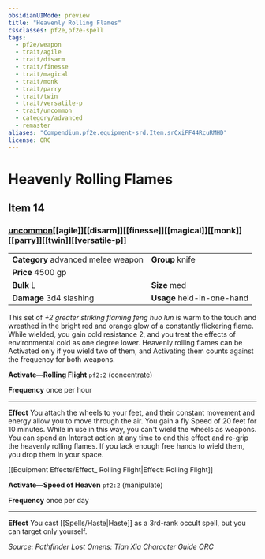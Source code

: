 ```yaml
---
obsidianUIMode: preview
title: "Heavenly Rolling Flames"
cssclasses: pf2e,pf2e-spell
tags:
  - pf2e/weapon
  - trait/agile
  - trait/disarm
  - trait/finesse
  - trait/magical
  - trait/monk
  - trait/parry
  - trait/twin
  - trait/versatile-p
  - trait/uncommon
  - category/advanced
  - remaster
aliases: "Compendium.pf2e.equipment-srd.Item.srCxiFF44RcuRMHD"
license: ORC
---
```

# Heavenly Rolling Flames
## Item 14
### [uncommon](uncommon "Uncommon Rarity Trait")[[agile]][[disarm]][[finesse]][[magical]][[monk]][[parry]][[twin]][[versatile-p]]

|  |  |
| -- | -- |
| **Category** advanced melee weapon | **Group** knife |
| **Price** 4500 gp |  |
| **Bulk** L | **Size** med |
| **Damage** 3d4 slashing  | **Usage** held-in-one-hand |



This set of _+2 greater striking flaming feng huo lun_ is warm to the touch and wreathed in the bright red and orange glow of a constantly flickering flame. While wielded, you gain cold resistance 2, and you treat the effects of environmental cold as one degree lower. Heavenly rolling flames can be Activated only if you wield two of them, and Activating them counts against the frequency for both weapons.

**Activate—Rolling Flight** `pf2:2` (concentrate)

**Frequency** once per hour

* * *

**Effect** You attach the wheels to your feet, and their constant movement and energy allow you to move through the air. You gain a fly Speed of 20 feet for 10 minutes. While in use in this way, you can't wield the wheels as weapons. You can spend an Interact action at any time to end this effect and re-grip the heavenly rolling flames. If you lack enough free hands to wield them, you drop them in your space.

[[Equipment Effects/Effect_ Rolling Flight|Effect: Rolling Flight]]

**Activate—Speed of Heaven** `pf2:2` (manipulate)

**Frequency** once per day

* * *

**Effect** You cast [[Spells/Haste|Haste]] as a 3rd-rank occult spell, but you can target only yourself.

*Source: Pathfinder Lost Omens: Tian Xia Character Guide*
*ORC*